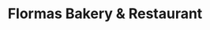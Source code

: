 ---
title: "Flormas Bakery & Restaurant"
url: /bontoc/flormas-bakery-und-restaurant/
shop: Bäckerei
---